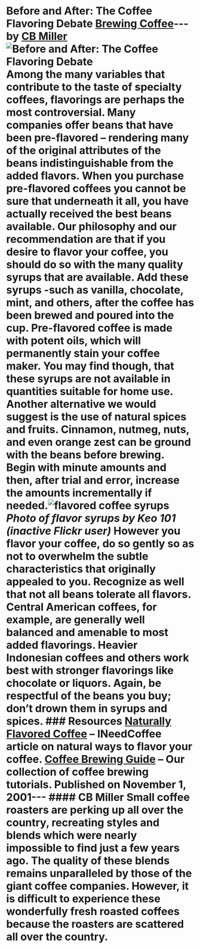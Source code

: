 # Before and After: The Coffee Flavoring Debate [Brewing Coffee](https://ineedcoffee.com/section/brewing-coffee/)---by [CB Miller](https://ineedcoffee.com/by/cb-miller/)![Before and After: The Coffee Flavoring Debate](https://ineedcoffee.com/images/posts/before-and-after-the-coffee-flavoring-debate/coffee-flavoring-debate.jpg) Among the many variables that contribute to the taste of specialty coffees, flavorings are perhaps the most controversial. Many companies offer beans that have been pre-flavored – rendering many of the original attributes of the beans indistinguishable from the added flavors. When you purchase pre-flavored coffees you cannot be sure that underneath it all, you have actually received the best beans available. Our philosophy and our recommendation are that if you desire to flavor your coffee, you should do so with the many quality syrups that are available. Add these syrups -such as vanilla, chocolate, mint, and others, after the coffee has been brewed and poured into the cup. Pre-flavored coffee is made with potent oils, which will permanently stain your coffee maker. You may find though, that these syrups are not available in quantities suitable for home use. Another alternative we would suggest is the use of natural spices and fruits. Cinnamon, nutmeg, nuts, and even orange zest can be ground with the beans before brewing. Begin with minute amounts and then, after trial and error, increase the amounts incrementally if needed.![flavored coffee syrups](https://ineedcoffee.com/assets/flavored-coffee-syrups1.DVlc10US_ZGoX3H.webp)_Photo of flavor syrups by Keo 101 (inactive Flickr user)_ However you flavor your coffee, do so gently so as not to overwhelm the subtle characteristics that originally appealed to you. Recognize as well that not all beans tolerate all flavors. Central American coffees, for example, are generally well balanced and amenable to most added flavorings. Heavier Indonesian coffees and others work best with stronger flavorings like chocolate or liquors. Again, be respectful of the beans you buy; don’t drown them in syrups and spices. ### Resources [Naturally Flavored Coffee](https://ineedcoffee.com/naturally-flavored-coffee/) – INeedCoffee article on natural ways to flavor your coffee. [Coffee Brewing Guide](https://ineedcoffee.com/coffee-brewing-guide/) – Our collection of coffee brewing tutorials. Published on November 1, 2001--- #### CB Miller Small coffee roasters are perking up all over the country, recreating styles and blends which were nearly impossible to find just a few years ago. The quality of these blends remains unparalleled by those of the giant coffee companies. However, it is difficult to experience these wonderfully fresh roasted coffees because the roasters are scattered all over the country.